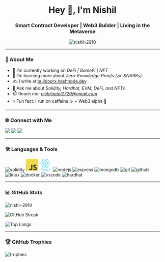 <h1 align="center">Hey 👋, I'm Nishil</h1>
<h3 align="center">Smart Contract Developer | Web3 Builder | Living in the Metaverse</h3>

<p align="center">
  <img src="https://komarev.com/ghpvc/?username=nishil-2910&label=Profile%20views&color=0e75b6&style=flat" alt="nishil-2910" />
</p>

---

### 🧠 About Me

- 🔭 I’m currently working on *DeFi | GameFi | NFT*
- 🌱 I’m learning more about *Zero-Knowledge Proofs (zk-SNARKs)*
- ✍ I write at [buildoorx.hashnode.dev](https://buildoorx.hashnode.dev/)
- 💬 Ask me about *Solidity, Hardhat, EVM, DeFi, and NFTs*
- 📫 Reach me: *nishilpatel2729@gmail.com*
- ⚡ Fun fact: I run on caffeine ☕ + Web3 alpha 🧠

---

### 🌐 Connect with Me

<p align="left">
  <a href="https://x.com/Nishilbuildweb3" target="blank"><img src="https://img.shields.io/twitter/follow/nishilp91819076?logo=twitter&style=for-the-badge" /></a>
  <a href="https://linkedin.com/in/nishil-patel-a95004246" target="blank"><img src="https://img.shields.io/badge/LinkedIn-blue?style=for-the-badge&logo=linkedin" /></a>
  <a href="https://buildoorx.hashnode.dev/" target="blank"><img src="https://img.shields.io/badge/Hashnode-1B1F23?style=for-the-badge&logo=hashnode" /></a>
</p>

---

### 🛠 Languages & Tools

<p align="left">
  <img src="https://cdn.jsdelivr.net/gh/devicons/devicon/icons/solidity/solidity-original.svg" width="40" height="40" alt="solidity" />
  <img src="https://raw.githubusercontent.com/devicons/devicon/master/icons/javascript/javascript-original.svg" width="40" height="40" alt="javascript" />
  <img src="https://raw.githubusercontent.com/devicons/devicon/master/icons/react/react-original-wordmark.svg" width="40" height="40" alt="react" />
  <img src="https://cdn.jsdelivr.net/gh/devicons/devicon/icons/nodejs/nodejs-original-wordmark.svg" width="40" height="40" alt="nodejs" />
  <img src="https://cdn.jsdelivr.net/gh/devicons/devicon/icons/express/express-original.svg" width="40" height="40" alt="express" />
  <img src="https://cdn.jsdelivr.net/gh/devicons/devicon/icons/mongodb/mongodb-original-wordmark.svg" width="40" height="40" alt="mongodb" />
  <img src="https://cdn.jsdelivr.net/gh/devicons/devicon/icons/git/git-original.svg" width="40" height="40" alt="git" />
  <img src="https://cdn.jsdelivr.net/gh/devicons/devicon/icons/github/github-original.svg" width="40" height="40" alt="github" />
  <img src="https://cdn.jsdelivr.net/gh/devicons/devicon/icons/linux/linux-original.svg" width="40" height="40" alt="linux" />
  <img src="https://cdn.jsdelivr.net/gh/devicons/devicon/icons/docker/docker-original.svg" width="40" height="40" alt="docker" />
  <img src="https://cdn.jsdelivr.net/gh/devicons/devicon/icons/vscode/vscode-original.svg" width="40" height="40" alt="vscode" />
  <img src="https://www.vectorlogo.zone/logos/hardhat_org/hardhat_org-icon.svg" width="40" height="40" alt="hardhat" />
</p>

---

### 📊 GitHub Stats

<p align="left">
  <img src="https://github-readme-stats.vercel.app/api?username=nishil-2910&show_icons=true&locale=en" alt="nishil-2910" />
</p>

<p align="left">
  <img src="https://github-readme-streak-stats.herokuapp.com/?user=nishil-2910" alt="GitHub Streak" />
</p>

<p align="left">
  <img src="https://github-readme-stats.vercel.app/api/top-langs?username=nishil-2910&show_icons=true&locale=en&layout=compact" alt="Top Langs" />
</p>

---

### 🏆 GitHub Trophies

<p align="left">
  <img src="https://github-profile-trophy.vercel.app/?username=nishil-2910&theme=darkhub" alt="trophies" />
</p>
